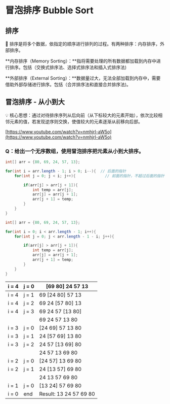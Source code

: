 # 冒泡排序 Bubble Sort

## 排序

<aside>
📌 排序是将多个数据，依指定的顺序进行排列的过程。有两种排序：内存排序，外部排序。

</aside>

**内存排序（Memory Sorting）：**指将需要处理的所有数据都加载到内存中进行排序。包括（交换式排序法、选择式排序法和插入式排序法)

**外部排序（External Sorting）：**数据量过大，无法全部加载到内存中，需要借助外部存储进行排序。包括（合并排序法和直接合并排序法)。

## 冒泡排序 - 从小到大

<aside>
💡 核心思想：通过对待排序序列从后向前（从下标较大的元素开始），依次比较相邻元素的值，若发现逆序则交换，使值较大的元素逐渐从前移向后部。

</aside>

[https://www.youtube.com/watch?v=nmhjrI-aW5o](https://www.youtube.com/watch?v=nmhjrI-aW5o)

### Q：给出一个无序数组，使用冒泡排序把元素从小到大排序。

```java
int[] arr = {80, 69, 24, 57, 13};

for(int i = arr.length - 1; i > 0; i--){  // 后面的指针
	for(int j = 0; j < i; j++){             // 前面的指针，不超过后面的指针

		if(arr[j] > arr[j + 1]){
			int temp = arr[j];
			arr[j] = arr[j + 1];
			arr[j + 1] = temp;
		}
	}
}
```

```java
int[] arr = {80, 69, 24, 57, 13};

for(int i = 0; i < arr.length - 1; i++){
	for(int j = 0; j < arr.length - 1 - i; j++){

		if(arr[j] > arr[j + 1]){
			int temp = arr[j];
			arr[j] = arr[j + 1];
			arr[j + 1] = temp;
		}
	}
}
```

| i = 4 | j = 0 | [69  80]  24  57  13 |
| --- | --- | --- |
| i = 4 | j = 1 | 69  [24  80]  57  13 |
| i = 4 | j = 2 | 69  24  [57  80]  13 |
| i = 4 | j = 3 | 69  24  57  [13  80] |
|  |  | 69  24  57  13  80 |
| i = 3 | j = 0 | [24  69]  57  13  80 |
| i = 3 | j = 1 | 24  [57  69]  13  80 |
| i = 3 | j = 2 | 24  57  [13  69]  80 |
|  |  | 24  57  13  69  80 |
| i = 2 | j = 0 | [24  57]  13  69  80 |
| i = 2 | j = 1 | 24  [13  57]  69  80 |
|  |  | 24  13  57  69  80 |
| i = 1 | j = 0 | [13  24]  57  69  80 |
| i = 0  | end  | Result: 13  24  57  69  80 |